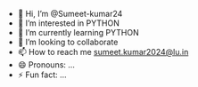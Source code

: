 - 👋 Hi, I’m @Sumeet-kumar24
- 👀 I’m interested in PYTHON
- 🌱 I’m currently learning  PYTHON
- 💞️ I’m looking to collaborate
- 📫 How to reach me sumeet.kumar2024@lu.in
- 😄 Pronouns: ...
- ⚡ Fun fact: ...

<!---
Sumeet-kumar24/Sumeet-kumar24 is a ✨ special ✨ repository because its `README.md` (this file) appears on your GitHub profile.
You can click the Preview link to take a look at your changes.
--->
